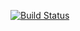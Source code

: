 [![Build Status](https://travis-ci.org/wojtekjPJATK/TAU-kredki.svg?branch=master)](https://travis-ci.org/wojtekjPJATK/TAU-kredki)